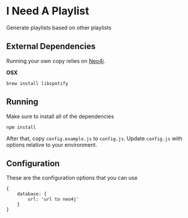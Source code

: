 # I Need A Playlist

Generate playlists based on other playlists

## External Dependencies


Running your own copy relies on [Neo4j](http://neo4j.com).

**OSX**

    brew install libspotify

## Running

Make sure to install all of the dependencies

    npm install

After that, copy `config.example.js` to `config.js`. Update
`config.js` with options relative to your environment.

## Configuration

These are the configuration options that you can use

    {
        database: {
            url: 'url to neo4j'
        }
    }
